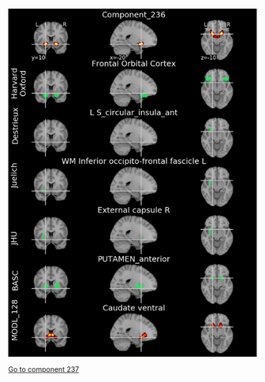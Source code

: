 ![236](preliminary/236.jpg "Component 236")

[Go to component 237](https://parietal-inria.github.io/MODL_atlas/256/237 "Component 237")
